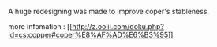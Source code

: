 A huge redesigning was made to improve coper's stableness. 

more infomation : [[http://z.ooiii.com/doku.php?id=cs:copper#coper%E8%AF%AD%E6%B3%95]]



